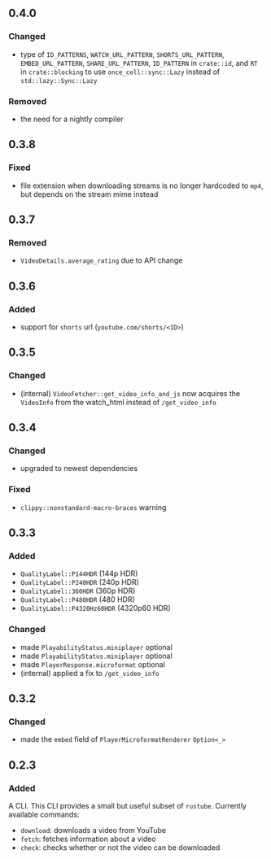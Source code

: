 ## 0.4.0

### Changed

- type of `ID_PATTERNS`, `WATCH_URL_PATTERN`, `SHORTS_URL_PATTERN`, `EMBED_URL_PATTERN`, `SHARE_URL_PATTERN`,
  `ID_PATTERN` in `crate::id`, and `RT` in `crate::blocking` to use `once_cell::sync::Lazy` instead of
  `std::lazy::Sync::Lazy`

### Removed

- the need for a nightly compiler

## 0.3.8

### Fixed

- file extension when downloading streams is no longer hardcoded to `mp4`, but depends on the stream mime instead

## 0.3.7

### Removed

- `VideoDetails.average_rating` due to API change

## 0.3.6

### Added

- support for `shorts` url (`youtube.com/shorts/<ID>`)

## 0.3.5

### Changed

- (internal) `VideoFetcher::get_video_info_and_js` now acquires the `VideoInfo` from the watch_html instead of `/get_video_info`

## 0.3.4

### Changed

- upgraded to newest dependencies

### Fixed

- `clippy::nonstandard-macro-braces` warning

## 0.3.3

### Added

- `QualityLabel::P144HDR` (144p HDR)
- `QualityLabel::P240HDR` (240p HDR)
- `QualityLabel::360HDR` (360p HDR)
- `QualityLabel::P480HDR` (480 HDR)
- `QualityLabel::P4320Hz60HDR` (4320p60 HDR)

### Changed

- made `PlayabilityStatus.miniplayer` optional
- made `PlayabilityStatus.miniplayer` optional
- made `PlayerResponse.microformat` optional
- (internal) applied a fix to `/get_video_info`

## 0.3.2

### Changed

- made the `embed` field of `PlayerMicroformatRenderer` `Option<_>`

## 0.2.3

### Added

A CLI. This CLI provides a small but useful subset of `rustube`. Currently available commands:

- `download`: downloads a video from YouTube
- `fetch`: fetches information about a video
- `check`: checks whether or not the video can be downloaded
